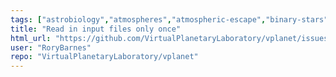 ```yaml
---
tags: ["astrobiology","atmospheres","atmospheric-escape","binary-stars","climate","enhancement","exoplanets","galaxies","geochemistry","geophysics","habitability","magnetic-fields","n-body-simulator","orbits","planetary-science","rotation","stellar","stellar-astrophysics","tides"]
title: "Read in input files only once"
html_url: "https://github.com/VirtualPlanetaryLaboratory/vplanet/issues/148"
user: "RoryBarnes"
repo: "VirtualPlanetaryLaboratory/vplanet"
---
```


